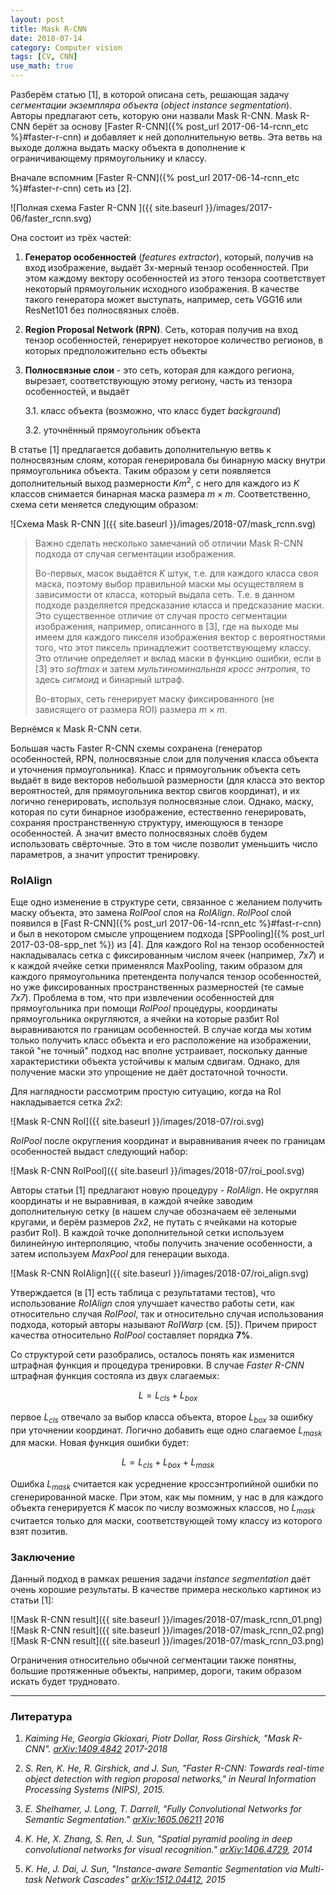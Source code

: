 ```yaml
---
layout: post
title: Mask R-CNN
date: 2018-07-14
category: Computer vision
tags: [CV, CNN]
use_math: true
---
```


Разберём статью [1], в которой описана сеть, решающая задачу *сегментации экземпляра объекта* (*object instance segmentation*). Авторы предлагают сеть,
которую они назвали Mask R-CNN. Mask R-CNN берёт за основу [Faster R-CNN]({% post_url 2017-06-14-rcnn_etc %}#faster-r-cnn) и добавляет к ней 
дополнительную ветвь. Эта ветвь на выходе должна выдать маску объекта в дополнение к ограничивающему прямоугольнику и классу.

<!--more-->

Вначале вспомним [Faster R-CNN]({% post_url 2017-06-14-rcnn_etc %}#faster-r-cnn) сеть из [2]. 

![Полная схема Faster R-CNN ]({{ site.baseurl }}/images/2017-06/faster_rcnn.svg)

Она состоит из трёх частей:

1. **Генератор особенностей** (*features extractor*), который, получив на вход изображение, выдаёт 3х-мерный тензор особенностей. При этом каждому 
  вектору особенностей из этого тензора соответствует некоторый прямоугольник исходного изображения. В качестве такого генератора может выступать, 
  например, сеть VGG16 или ResNet101 без полносвязных слоёв.

2. **Region Proposal Network (RPN)**. Сеть, которая получив на вход тензор особенностей, генерирует некоторое количество регионов, в которых 
  предположительно есть объекты

3. **Полносвязные слои** - это сеть, которая для каждого региона, вырезает, соответствующую этому региону, часть из тензора особенностей, и выдаёт 

    3.1. класс объекта (возможно, что класс будет *background*)

    3.2. уточнённый прямоугольник объекта

В статье [1] предлагается добавить дополнительную ветвь к полносвязным слоям, которая генерировала бы бинарную маску внутри прямоугольника объекта. 
Таким образом у сети появляется дополнительный выход размерности $Km^2$, с него для каждого из $K$ классов снимается бинарная маска размера
$m\times m$. Соответственно, схема сети меняется следующим образом:

![Cхема Mask R-CNN ]({{ site.baseurl }}/images/2018-07/mask_rcnn.svg)

> Важно сделать несколько замечаний об отличии Mask R-CNN подхода от случая сегментации изображения. 
> 
> Во-первых, масок выдаётся $K$ штук, т.е. для каждого класса своя маска, поэтому выбор правильной маски мы осуществляем в зависимости от класса, 
> который выдала сеть. Т.е. в данном подходе разделяется предсказание класса и предсказание маски. Это существенное отличие от случая просто
> сегментации изображения, например, описанного в [3], где на выходе мы имеем для каждого пикселя изображения вектор с вероятностями того, что этот
> пиксель принадлежит соответствующему классу. Это отличие определяет и вклад маски в функцию ошибки, если в [3] это *softmax* и затем 
> *мультиноминальная кросс энтропия*, то здесь *сигмоид* и бинарный штраф.
> 
> Во-вторых, сеть генерирует маску фиксированного (не зависящего от размера ROI) размера $m \times m$.

Вернёмся к Mask R-CNN сети.

Большая часть Faster R-CNN схемы сохранена (генератор особенностей, RPN, полносвязные слои для получения класса объекта и уточнения прмоугольника).
Класс и прямоугольник объекта сеть выдаёт в виде векторов небольшой размерности (для класса это вектор вероятностей, для прямоугольника вектор свигов
координат), и их логично генерировать, используя полносвязные слои. Однако, маску, которая по сути бинарное изображение, естественно генерировать, 
сохраняя пространственную структуру, имеющуюся в тензоре особенностей. А значит вместо полносвязных слоёв будем использовать свёрточные. Это в том
числе позволит уменьшить число параметров, а значит упростит тренировку.

### RoIAlign

Еще одно изменение в структуре сети, связанное с желанием получить маску объекта, это замена *RoIPool* слоя на *RoIAlign*. *RoIPool* слой появился в
[Fast R-CNN]({% post_url 2017-06-14-rcnn_etc %}#fast-r-cnn) и был в некотором смысле упрощением подхода [SPPooling]({% post_url 2017-03-08-spp_net %})
из [4]. Для каждого RoI на тензор особенностей накладывалась сетка с фиксированным числом ячеек (например, *7x7*) и к каждой ячейке сетки применялся
MaxPooling, таким образом для каждого прямоугольника претендента получался тензор особенностей, но уже фиксированных пространственных размерностей
(те самые *7x7*). Проблема в том, что при извлечении особенностей для прямоугольника при помощи *RoIPool* процедуры, координаты прямоугольника 
округляются, а ячейки на которые разбит RoI выравниваются по границам особенностей. В случае когда мы хотим только получить класс объекта и его 
расположение на изображении, такой "не точный" подход нас вполне устраивает, поскольку данные характеристики объекта устойчивы к малым сдвигам. Однако,
для получение маски это упрощение не даёт достаточной точности.  

Для наглядности рассмотрим простую ситуацию, когда на RoI накладывается сетка *2x2*:

![Mask R-CNN RoI]({{ site.baseurl }}/images/2018-07/roi.svg)

*RoIPool* после округления координат и выравнивания ячеек по границам особенностей выдаст следующий набор:

![Mask R-CNN RoIPool]({{ site.baseurl }}/images/2018-07/roi_pool.svg)

Авторы статьи [1] предлагают новую процедуру - *RoIAlign*. Не округляя координаты и не выравнивая, в каждой ячейке заводим дополнительную сетку
(в нашем случае обозначаем её зелеными кругами, и берём размеров *2x2*, не путать с ячейками на которые разбит RoI). В каждой точке дополнительной
сетки используем билинейную интерполяцию, чтобы получить значение особенности, а затем используем *MaxPool* для генерации выхода.

![Mask R-CNN RoIAlign]({{ site.baseurl }}/images/2018-07/roi_align.svg)

Утверждается (в [1] есть таблица с результатами тестов), что использование *RoIAlign* слоя улучшает качество работы сети, как относительно случая 
*RoIPool*, так и относительно случая использования подхода, который авторы называют *RoIWarp* (см. [5]). Причем прирост качества относительно *RoIPool*
составляет порядка **7%**.

Со структурой сети разобрались, осталось понять как изменится штрафная функция и процедура тренировки. В случае *Faster R-CNN* штрафная функция
состояла из двух слагаемых:

$$L = L_{cls} + L_{box}$$

первое $L_{cls}$ отвечало за выбор класса объекта, второе $L_{box}$ за ошибку при уточнении координат. Логично добавить еще одно слагаемое $L_{mask}$
для маски. Новая функция ошибки будет:

$$L = L_{cls} + L_{box} + L_{mask}$$

Ошибка $L_{mask}$ считается как усреднение кроссэнтропийной ошибки по сгенерированной маске. При этом, как мы помним, у нас в для каждого объекта 
генерируется $K$ масок по числу возможных классов, но $L_{mask}$ считается только для маски, соответствующей тому классу из которого взят позитив.

### Заключение

Данный подход в рамках решения задачи *instance segmentation* даёт очень хорошие результаты. В качестве примера несколько картинок из статьи [1]:

![Mask R-CNN result]({{ site.baseurl }}/images/2018-07/mask_rcnn_01.png)
![Mask R-CNN result]({{ site.baseurl }}/images/2018-07/mask_rcnn_02.png)
![Mask R-CNN result]({{ site.baseurl }}/images/2018-07/mask_rcnn_03.png)

Ограничения относительно обычной сегментации также понятны, большие протяженные объекты, например, дороги, таким образом искать будет трудновато.

---

### Литература

1. *Kaiming He, Georgia Gkioxari, Piotr Dollar, Ross Girshick, "Mask R-CNN". [arXiv:1409.4842](https://arxiv.org/abs/1703.06870) 2017-2018*

2. *S. Ren, K. He, R. Girshick, and J. Sun, "Faster R-CNN: Towards real-time object detection with region proposal networks," in Neural Information 
Processing Systems (NIPS), 2015.*

3. *E. Shelhamer, J. Long, T. Darrell, "Fully Convolutional Networks for Semantic Segmentation." [arXiv:1605.06211](https://arxiv.org/abs/1605.06211)
2016*

4. *K. He, X. Zhang, S. Ren, J. Sun, "Spatial pyramid pooling in deep convolutional networks for visual recognition." 
[arXiv:1406.4729](https://arxiv.org/abs/1406.4729), 2014*

5. *K. He, J. Dai, J. Sun, "Instance-aware Semantic Segmentation via Multi-task Network Cascades" 
[arXiv:1512.04412](https://arxiv.org/abs/1512.04412), 2015*
